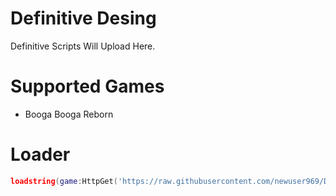 # Definitive Desing
Definitive Scripts Will Upload Here.

# Supported Games
-  Booga Booga Reborn

# Loader
```lua
loadstring(game:HttpGet('https://raw.githubusercontent.com/newuser969/Definitive-Desing/main/Loader.lua'))()
```
